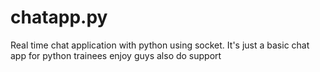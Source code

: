 # chatapp.py
Real time chat application with python using socket.
It's just a basic chat app for python trainees enjoy guys
also do support
